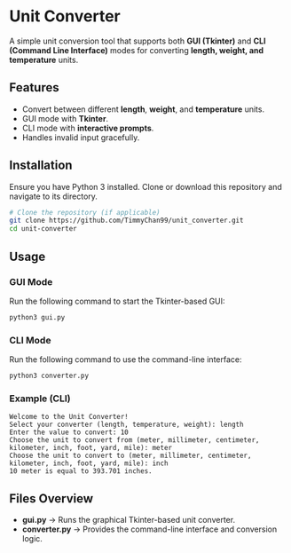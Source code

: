 # Unit Converter

A simple unit conversion tool that supports both **GUI (Tkinter)** and **CLI (Command Line Interface)** modes for converting **length, weight, and temperature** units.

## Features
- Convert between different **length**, **weight**, and **temperature** units.
- GUI mode with **Tkinter**.
- CLI mode with **interactive prompts**.
- Handles invalid input gracefully.

## Installation
Ensure you have Python 3 installed. Clone or download this repository and navigate to its directory.

```sh
# Clone the repository (if applicable)
git clone https://github.com/TimmyChan99/unit_converter.git
cd unit-converter
```

## Usage

### GUI Mode
Run the following command to start the Tkinter-based GUI:

```sh
python3 gui.py
```

### CLI Mode
Run the following command to use the command-line interface:

```sh
python3 converter.py
```

### Example (CLI)
```
Welcome to the Unit Converter!
Select your converter (length, temperature, weight): length
Enter the value to convert: 10
Choose the unit to convert from (meter, millimeter, centimeter, kilometer, inch, foot, yard, mile): meter
Choose the unit to convert to (meter, millimeter, centimeter, kilometer, inch, foot, yard, mile): inch
10 meter is equal to 393.701 inches.
```

## Files Overview
- **gui.py** → Runs the graphical Tkinter-based unit converter.
- **converter.py** → Provides the command-line interface and conversion logic.


